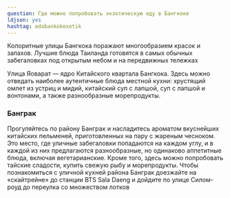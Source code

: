 ```yaml
---
question: Где можно попробовать экзотическую еду в Бангкоке 
ldjson: yes
hashtag: edabankokexotik
---
```


Колоритные улицы Бангкока поражают многообразием красок и запахов. Лучшие блюда Таиланда готовятся в самых обычных забегаловках под открытым небом и на передвижных тележках

Улица Яоварат — ядро Китайского квартала Бангкока. Здесь можно отведать наиболее аутентичные блюда местной кухни: хрустящий омлет из устриц и мидий, китайский суп с лапшой, суп с лапшой и вонтонами, а также разнообразные морепродукты.

### Банграк

Прогуляйтесь по району Банграк и насладитесь ароматом вкуснейших китайских пельменей, приготовленных на пару с жареным чесноком. Это место, где уличные забегаловки попадаются на каждом углу, и в каждой из них предлагаются разнообразные, но одинаково аппетитные блюда, включая вегетарианские. Кроме того, здесь можно попробовать тайские сладости, купить свежую рыбу и морепродукты. Чтобы познакомиться с уличной кухней района Банграк доезжайте на «скайтрейне» до станции BTS Sala Daeng и дойдите по улице Силом-роуд до переулка со множеством лотков
